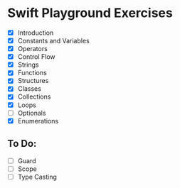 # Swift Playground Exercises

- [x] Introduction
- [x] Constants and Variables
- [x] Operators
- [x] Control Flow
- [x] Strings
- [x] Functions
- [x] Structures
- [x] Classes
- [x] Collections
- [x] Loops
- [ ] Optionals
- [x] Enumerations

## To Do:
- [ ] Guard
- [ ] Scope
- [ ] Type Casting